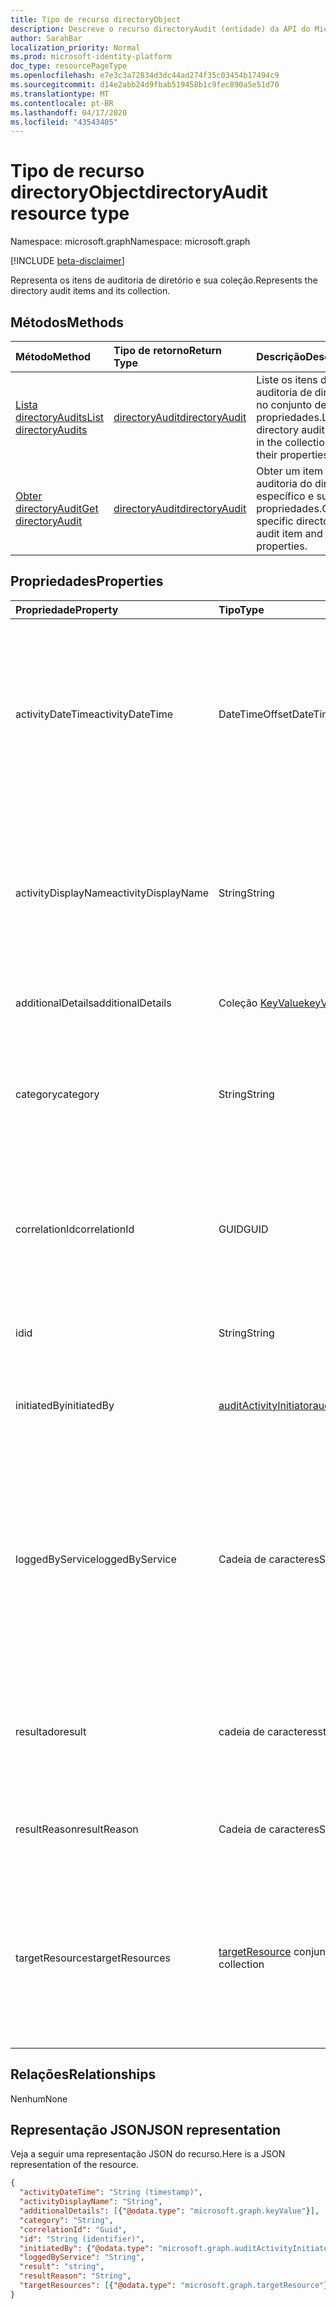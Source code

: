 ```yaml
---
title: Tipo de recurso directoryObject
description: Descreve o recurso directoryAudit (entidade) da API do Microsoft Graph (REST), que ajuda as atividades de auditoria de diretório (locatário) (versão beta).
author: SarahBar
localization_priority: Normal
ms.prod: microsoft-identity-platform
doc_type: resourcePageType
ms.openlocfilehash: e7e3c3a72834d3dc44ad274f35c03454b17494c9
ms.sourcegitcommit: d14e2abb24d9fbab519458b1c9fec890a5e51d70
ms.translationtype: MT
ms.contentlocale: pt-BR
ms.lasthandoff: 04/17/2020
ms.locfileid: "43543405"
---
```

# <a name="directoryaudit-resource-type"></a><span data-ttu-id="14a49-103">Tipo de recurso directoryObject</span><span class="sxs-lookup"><span data-stu-id="14a49-103">directoryAudit resource type</span></span>

<span data-ttu-id="14a49-104">Namespace: microsoft.graph</span><span class="sxs-lookup"><span data-stu-id="14a49-104">Namespace: microsoft.graph</span></span>

[!INCLUDE [beta-disclaimer](../../includes/beta-disclaimer.md)]

<span data-ttu-id="14a49-105">Representa os itens de auditoria de diretório e sua coleção.</span><span class="sxs-lookup"><span data-stu-id="14a49-105">Represents the directory audit items and its collection.</span></span>

## <a name="methods"></a><span data-ttu-id="14a49-106">Métodos</span><span class="sxs-lookup"><span data-stu-id="14a49-106">Methods</span></span>

| <span data-ttu-id="14a49-107">Método</span><span class="sxs-lookup"><span data-stu-id="14a49-107">Method</span></span>           | <span data-ttu-id="14a49-108">Tipo de retorno</span><span class="sxs-lookup"><span data-stu-id="14a49-108">Return Type</span></span>    |<span data-ttu-id="14a49-109">Descrição</span><span class="sxs-lookup"><span data-stu-id="14a49-109">Description</span></span>|
|:---------------|:--------|:----------|
|[<span data-ttu-id="14a49-110">Lista directoryAudits</span><span class="sxs-lookup"><span data-stu-id="14a49-110">List directoryAudits</span></span>](../api/directoryaudit-list.md) | [<span data-ttu-id="14a49-111">directoryAudit</span><span class="sxs-lookup"><span data-stu-id="14a49-111">directoryAudit</span></span>](directoryaudit.md) |<span data-ttu-id="14a49-112">Liste os itens de auditoria de diretório no conjunto de suas propriedades.</span><span class="sxs-lookup"><span data-stu-id="14a49-112">List the directory audit items in the collection and their properties.</span></span>|
|[<span data-ttu-id="14a49-113">Obter directoryAudit</span><span class="sxs-lookup"><span data-stu-id="14a49-113">Get directoryAudit</span></span>](../api/directoryaudit-get.md) | [<span data-ttu-id="14a49-114">directoryAudit</span><span class="sxs-lookup"><span data-stu-id="14a49-114">directoryAudit</span></span>](directoryaudit.md) |<span data-ttu-id="14a49-115">Obter um item de auditoria do diretório específico e suas propriedades.</span><span class="sxs-lookup"><span data-stu-id="14a49-115">Get a specific directory audit item and its properties.</span></span>|


## <a name="properties"></a><span data-ttu-id="14a49-116">Propriedades</span><span class="sxs-lookup"><span data-stu-id="14a49-116">Properties</span></span>
| <span data-ttu-id="14a49-117">Propriedade</span><span class="sxs-lookup"><span data-stu-id="14a49-117">Property</span></span>     | <span data-ttu-id="14a49-118">Tipo</span><span class="sxs-lookup"><span data-stu-id="14a49-118">Type</span></span>   |<span data-ttu-id="14a49-119">Descrição</span><span class="sxs-lookup"><span data-stu-id="14a49-119">Description</span></span>|
|:---------------|:--------|:----------|
|<span data-ttu-id="14a49-120">activityDateTime</span><span class="sxs-lookup"><span data-stu-id="14a49-120">activityDateTime</span></span>|<span data-ttu-id="14a49-121">DateTimeOffset</span><span class="sxs-lookup"><span data-stu-id="14a49-121">DateTimeOffset</span></span>|<span data-ttu-id="14a49-122">Indica a data e hora que a atividade foi executada.</span><span class="sxs-lookup"><span data-stu-id="14a49-122">Indicates the date and time the activity was performed.</span></span> <span data-ttu-id="14a49-123">O tipo de Timestamp é sempre UTC.</span><span class="sxs-lookup"><span data-stu-id="14a49-123">The Timestamp type is always in UTC time.</span></span> <span data-ttu-id="14a49-124">Por exemplo, meia-noite em UTC no dia 1º de janeiro de 2014 teria esta aparência: `'2014-01-01T00:00:00Z'`</span><span class="sxs-lookup"><span data-stu-id="14a49-124">For example, midnight UTC on Jan 1, 2014 would look like this: `'2014-01-01T00:00:00Z'`</span></span>|
|<span data-ttu-id="14a49-125">activityDisplayName</span><span class="sxs-lookup"><span data-stu-id="14a49-125">activityDisplayName</span></span>|<span data-ttu-id="14a49-126">String</span><span class="sxs-lookup"><span data-stu-id="14a49-126">String</span></span>|<span data-ttu-id="14a49-127">Indica o nome da atividade ou o nome da operação (ex.:</span><span class="sxs-lookup"><span data-stu-id="14a49-127">Indicates the activity name or the operation name (E.g.</span></span> <span data-ttu-id="14a49-128">"Criar usuário", "Adicionar membro ao grupo").</span><span class="sxs-lookup"><span data-stu-id="14a49-128">"Create User", "Add member to group").</span></span> <span data-ttu-id="14a49-129">Para obter uma lista de atividades registradas, veja [lista de atividades do Azure Ad](/azure/active-directory/active-directory-reporting-activity-audit-logs#azure-ad-audit-activity-list).</span><span class="sxs-lookup"><span data-stu-id="14a49-129">For a list of activities logged,refer to [Azure Ad activity list](/azure/active-directory/active-directory-reporting-activity-audit-logs#azure-ad-audit-activity-list).</span></span>|
|<span data-ttu-id="14a49-130">additionalDetails</span><span class="sxs-lookup"><span data-stu-id="14a49-130">additionalDetails</span></span>|<span data-ttu-id="14a49-131">Coleção [KeyValue](keyvalue.md)</span><span class="sxs-lookup"><span data-stu-id="14a49-131">[keyValue](keyvalue.md) collection</span></span>|<span data-ttu-id="14a49-132">Indica detalhes adicionais sobre a atividade.</span><span class="sxs-lookup"><span data-stu-id="14a49-132">Indicates additional details on the activity.</span></span>|
|<span data-ttu-id="14a49-133">category</span><span class="sxs-lookup"><span data-stu-id="14a49-133">category</span></span>|<span data-ttu-id="14a49-134">String</span><span class="sxs-lookup"><span data-stu-id="14a49-134">String</span></span>|<span data-ttu-id="14a49-135">Indica qual categoria de recurso direcionada pela atividade.</span><span class="sxs-lookup"><span data-stu-id="14a49-135">Indicates which resource category that's targeted by the activity.</span></span> <span data-ttu-id="14a49-136">(Por exemplo: gerenciamento de usuário, grupo gerenciamento etc..)</span><span class="sxs-lookup"><span data-stu-id="14a49-136">(For example: User Management, Group Management etc..)</span></span>|
|<span data-ttu-id="14a49-137">correlationId</span><span class="sxs-lookup"><span data-stu-id="14a49-137">correlationId</span></span>|<span data-ttu-id="14a49-138">GUID</span><span class="sxs-lookup"><span data-stu-id="14a49-138">GUID</span></span>|<span data-ttu-id="14a49-139">Indica uma ID exclusiva que ajuda correlacionar atividades que englobam vários serviços.</span><span class="sxs-lookup"><span data-stu-id="14a49-139">Indicates a unique ID that helps correlate activities that span across various services.</span></span> <span data-ttu-id="14a49-140">Pode ser usado para os logs de serviços de rastreamento.</span><span class="sxs-lookup"><span data-stu-id="14a49-140">Can be used to trace logs across services.</span></span>|
|<span data-ttu-id="14a49-141">id</span><span class="sxs-lookup"><span data-stu-id="14a49-141">id</span></span>|<span data-ttu-id="14a49-142">String</span><span class="sxs-lookup"><span data-stu-id="14a49-142">String</span></span>| <span data-ttu-id="14a49-143">Indica que a ID exclusiva para a atividade.</span><span class="sxs-lookup"><span data-stu-id="14a49-143">Indicates the unique ID for the activity.</span></span> <span data-ttu-id="14a49-144">Este é um GUID.</span><span class="sxs-lookup"><span data-stu-id="14a49-144">This is a GUID.</span></span>|
|<span data-ttu-id="14a49-145">initiatedBy</span><span class="sxs-lookup"><span data-stu-id="14a49-145">initiatedBy</span></span>|[<span data-ttu-id="14a49-146">auditActivityInitiator</span><span class="sxs-lookup"><span data-stu-id="14a49-146">auditActivityInitiator</span></span>](auditactivityinitiator.md)|<span data-ttu-id="14a49-147">Indica que informações sobre o usuário ou o aplicativo iniciou a atividade.</span><span class="sxs-lookup"><span data-stu-id="14a49-147">Indicates information about the user or app initiated the activity.</span></span>|
|<span data-ttu-id="14a49-148">loggedByService</span><span class="sxs-lookup"><span data-stu-id="14a49-148">loggedByService</span></span>|<span data-ttu-id="14a49-149">Cadeia de caracteres</span><span class="sxs-lookup"><span data-stu-id="14a49-149">String</span></span>|<span data-ttu-id="14a49-150">Indica informação em que o serviço iniciou a atividade (por exemplo: gerenciamento de senha de autoatendimento, principais diretório, B2C, os usuários convidados, Microsoft Identity Manager, Privileged Identity Management.</span><span class="sxs-lookup"><span data-stu-id="14a49-150">Indicates information on which service initiated the activity (For example: Self-service Password Management, Core Directory, B2C, Invited Users, Microsoft Identity Manager, Privileged Identity Management.</span></span>|
|<span data-ttu-id="14a49-151">resultado</span><span class="sxs-lookup"><span data-stu-id="14a49-151">result</span></span>|<span data-ttu-id="14a49-152">cadeia de caracteres</span><span class="sxs-lookup"><span data-stu-id="14a49-152">string</span></span>| <span data-ttu-id="14a49-153">Indica o resultado da atividade. Valores possíveis são: `success`, `failure`, `timeout`, `unknownFutureValue`.</span><span class="sxs-lookup"><span data-stu-id="14a49-153">Indicates the result of the activity.Possible values are: `success`, `failure`, `timeout`, `unknownFutureValue`.</span></span>||
|<span data-ttu-id="14a49-154">resultReason</span><span class="sxs-lookup"><span data-stu-id="14a49-154">resultReason</span></span>|<span data-ttu-id="14a49-155">Cadeia de caracteres</span><span class="sxs-lookup"><span data-stu-id="14a49-155">String</span></span>|<span data-ttu-id="14a49-156">Indica o motivo da falha se o resultado é "tempo esgotado" ou "Falha".</span><span class="sxs-lookup"><span data-stu-id="14a49-156">Indicates the reason for failure if the result is "Failure" or "timeout".</span></span>|
|<span data-ttu-id="14a49-157">targetResources</span><span class="sxs-lookup"><span data-stu-id="14a49-157">targetResources</span></span>|<span data-ttu-id="14a49-158">[targetResource](targetresource.md) conjunto</span><span class="sxs-lookup"><span data-stu-id="14a49-158">[targetResource](targetresource.md) collection</span></span>|<span data-ttu-id="14a49-159">Indica informação que o recurso foi alterado devido a atividade.</span><span class="sxs-lookup"><span data-stu-id="14a49-159">Indicates information on which resource was changed due to the activity.</span></span> <span data-ttu-id="14a49-160">Tipo de recurso de destino pode ser usuário, dispositivo, diretório, aplicativos, função, grupo, política ou outros.</span><span class="sxs-lookup"><span data-stu-id="14a49-160">Target Resource Type can be User, Device, Directory, App, Role, Group, Policy or Other.</span></span>

## <a name="relationships"></a><span data-ttu-id="14a49-161">Relações</span><span class="sxs-lookup"><span data-stu-id="14a49-161">Relationships</span></span>
<span data-ttu-id="14a49-162">Nenhum</span><span class="sxs-lookup"><span data-stu-id="14a49-162">None</span></span>


## <a name="json-representation"></a><span data-ttu-id="14a49-163">Representação JSON</span><span class="sxs-lookup"><span data-stu-id="14a49-163">JSON representation</span></span>

<span data-ttu-id="14a49-164">Veja a seguir uma representação JSON do recurso.</span><span class="sxs-lookup"><span data-stu-id="14a49-164">Here is a JSON representation of the resource.</span></span>

<!-- {
  "blockType": "resource",
  "optionalProperties": [

  ],
  "@odata.type": "microsoft.graph.directoryAudit"
}-->

```json
{
  "activityDateTime": "String (timestamp)",
  "activityDisplayName": "String",
  "additionalDetails": [{"@odata.type": "microsoft.graph.keyValue"}],
  "category": "String",
  "correlationId": "Guid",
  "id": "String (identifier)",
  "initiatedBy": {"@odata.type": "microsoft.graph.auditActivityInitiator"},
  "loggedByService": "String",
  "result": "string",
  "resultReason": "String",
  "targetResources": [{"@odata.type": "microsoft.graph.targetResource"}]
}

```

<!-- uuid: 8fcb5dbc-d5aa-4681-8e31-b001d5168d79
2015-10-25 14:57:30 UTC -->
<!-- {
  "type": "#page.annotation",
  "description": "directoryAudit resource",
  "keywords": "",
  "section": "documentation",
  "tocPath": ""
}-->
